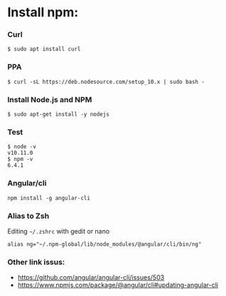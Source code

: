 # Install npm:

### Curl
```
$ sudo apt install curl
```
### PPA
```
$ curl -sL https://deb.nodesource.com/setup_10.x | sudo bash -
```
### Install Node.js and NPM
```
$ sudo apt-get install -y nodejs
```
### Test
```
$ node -v
v10.11.0
$ npm -v
6.4.1
```
### Angular/cli
```
npm install -g angular-cli
```
### Alias to Zsh
Editing `~/.zshrc` with gedit or nano
```
alias ng="~/.npm-global/lib/node_modules/@angular/cli/bin/ng"
```

### Other link issus:
  - https://github.com/angular/angular-cli/issues/503
  - https://www.npmjs.com/package/@angular/cli#updating-angular-cli
